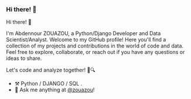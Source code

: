 ### Hi there! 👋

Hi there! 👋

I'm Abdennour ZOUAZOU, a Python/Django Developer and Data Scientist/Analyst. Welcome to my GitHub profile! Here you'll find a collection of my projects and contributions in the world of code and data. Feel free to explore, collaborate, or reach out if you have any questions or ideas to share.

Let's code and analyze together! 🐍🔍



- ⚒️ Python / DJANGO / SQL .
- 💭 Ask me anything at [@zouazou](https://twitter.com/zouazou)!


